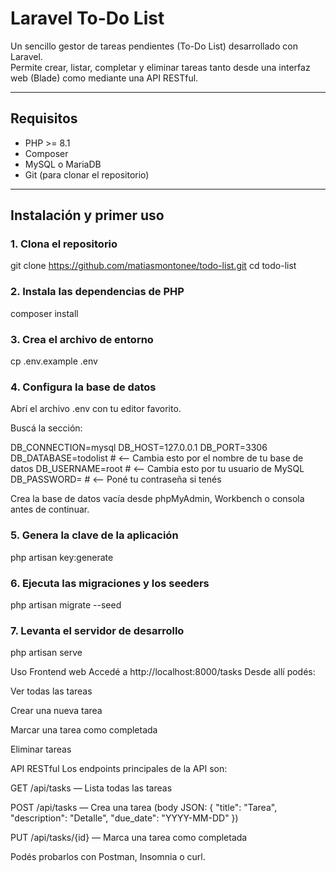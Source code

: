 # Laravel To-Do List

Un sencillo gestor de tareas pendientes (To-Do List) desarrollado con Laravel.  
Permite crear, listar, completar y eliminar tareas tanto desde una interfaz web (Blade) como mediante una API RESTful.

---

## Requisitos

- PHP >= 8.1  
- Composer  
- MySQL o MariaDB  
- Git (para clonar el repositorio)

---

## Instalación y primer uso

### 1. Clona el repositorio

git clone https://github.com/matiasmontonee/todo-list.git
cd todo-list

### 2. Instala las dependencias de PHP
composer install

### 3. Crea el archivo de entorno
cp .env.example .env

### 4. Configura la base de datos
Abrí el archivo .env con tu editor favorito.

Buscá la sección:

DB_CONNECTION=mysql
DB_HOST=127.0.0.1
DB_PORT=3306
DB_DATABASE=todolist  # <-- Cambia esto por el nombre de tu base de datos
DB_USERNAME=root          # <-- Cambia esto por tu usuario de MySQL
DB_PASSWORD=              # <-- Poné tu contraseña si tenés

Crea la base de datos vacía desde phpMyAdmin, Workbench o consola antes de continuar.

### 5. Genera la clave de la aplicación
php artisan key:generate

### 6. Ejecuta las migraciones y los seeders
php artisan migrate --seed

### 7. Levanta el servidor de desarrollo
php artisan serve



Uso
Frontend web
Accedé a http://localhost:8000/tasks
Desde allí podés:

Ver todas las tareas

Crear una nueva tarea

Marcar una tarea como completada

Eliminar tareas

API RESTful
Los endpoints principales de la API son:

GET /api/tasks — Lista todas las tareas

POST /api/tasks — Crea una tarea
(body JSON: { "title": "Tarea", "description": "Detalle", "due_date": "YYYY-MM-DD" })

PUT /api/tasks/{id} — Marca una tarea como completada

Podés probarlos con Postman, Insomnia o curl.